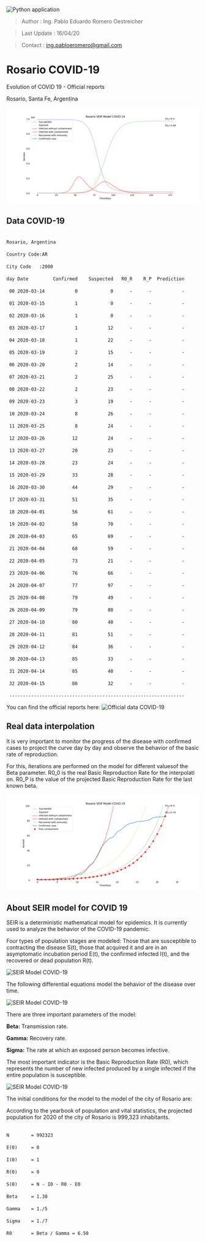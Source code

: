 ![Python application](https://github.com/blinzki/COVID19/workflows/Python%20application/badge.svg)



>Author        : Ing. Pablo Eduardo Romero Oestreicher

>Last Update   : 16/04/20

>Contact       : ing.pabloeromero@gmail.com

# Rosario COVID-19

Evolution of COVID 19 - Official reports

Rosario, Santa Fe, Argentina



![SEIR Model COVID-19](/img/seir-covid19-15-04-20.png)



## Data COVID-19



```

Rosario, Argentina

Country Code:AR

City Code   :2000

day Date         Confirmed    Suspected   R0_R    R_P  Prediction

 00 2020-03-14           0            0      -      -           -

 01 2020-03-15           1            0      -      -           -

 02 2020-03-16           1            0      -      -           -

 03 2020-03-17           1           12      -      -           -

 04 2020-03-18           1           22      -      -           -

 05 2020-03-19           2           15      -      -           -

 06 2020-03-20           2           14      -      -           -

 07 2020-03-21           2           25      -      -           -

 08 2020-03-22           2           23      -      -           -

 09 2020-03-23           3           19      -      -           -

 10 2020-03-24           8           26      -      -           -

 11 2020-03-25           8           24      -      -           -

 12 2020-03-26          12           24      -      -           -

 13 2020-03-27          20           23      -      -           -

 14 2020-03-28          23           24      -      -           -

 15 2020-03-29          33           28      -      -           -

 16 2020-03-30          44           29      -      -           -

 17 2020-03-31          51           35      -      -           -

 18 2020-04-01          56           61      -      -           -

 19 2020-04-02          58           70      -      -           -

 20 2020-04-03          65           69      -      -           - 

 21 2020-04-04          68           59      -      -           - 

 22 2020-04-05          73           21      -      -           - 

 23 2020-04-06          76           66      -      -           - 

 24 2020-04-07          77           97      -      -           - 

 25 2020-04-08          79           49      -      -           - 

 26 2020-04-09          79           88      -      -           - 

 27 2020-04-10          80           40      -      -           - 

 28 2020-04-11          81           51      -      -           - 

 29 2020-04-12          84           36      -      -           - 

 30 2020-04-13          85           33      -      -           - 

 31 2020-04-14          85           40      -      -           - 

 32 2020-04-15          86           32      -      -           - 

 ----------------------------------------------------------------

```



You can find the official reports here: ![Official data COVID-19](/reports)



## Real data interpolation



It is very important to monitor the progress of the disease with confirmed cases to project the curve day by day and observe the behavior of the basic rate of reproduction.



For this, iterations are performed on the model for different values ​​of the Beta parameter. R0_0 is the real Basic Reproduction Rate for the interpolati  on. R0_P is the value of the projected Basic Reproduction Rate for the last known beta.



![SEIR Model COVID-19](/img/seir-interpolation-15-04-20.png)



## About SEIR model for COVID 19

SEIR is a deterministic mathematical model for epidemics. It is currently used to analyze the behavior of the COVID-19 pandemic.



Four types of population stages are modeled: Those that are susceptible to contracting the disease S(t), those that acquired it and are in an asymptomatic incubation period E(t), the confirmed infected I(t), and the recovered or dead population R(t).



![SEIR Model COVID-19](/img/seir-blocks.png)



The following differential equations model the behavior of the disease over time.



![SEIR Model COVID-19](/img/seir-diffeq.png)



There are three important parameters of the model:



**Beta:**  Transmission rate.



**Gamma:** Recovery rate.



**Sigma:** The rate at which an exposed person becomes infective.  



The most important indicator is the Basic Reproduction Rate (R0), which represents the number of new infected produced by a single infected if the entire population is susceptible.



![SEIR Model COVID-19](/img/seir-r0.png)





The initial conditions for the model to the model of the city of Rosario are:



According to the yearbook of population and vital statistics, the projected population for 2020 of the city of Rosario is 999,323 inhabitants.



```

N        = 992323

E(0)     = 0

I(0)     = 1

R(0)     = 0

S(0)     = N - I0 - R0 - E0

Beta     = 1.30

Gamma    = 1./5

Sigma    = 1./7

R0       = Beta / Gamma = 6.50

```
